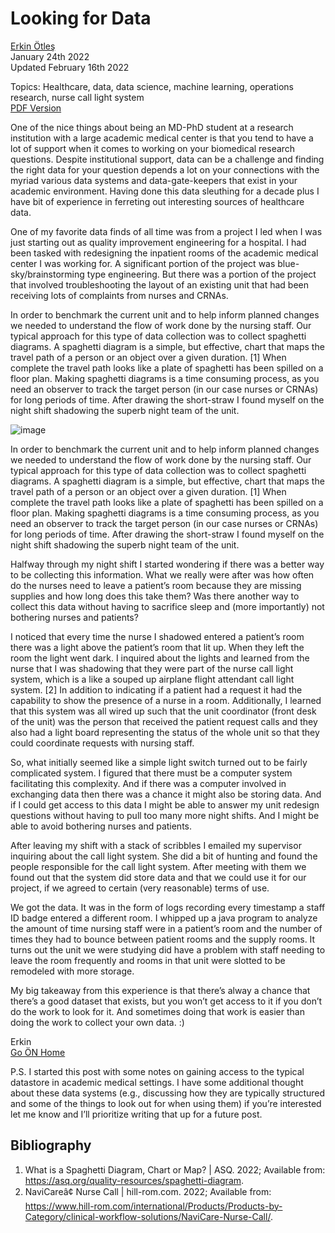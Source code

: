 # Looking for Data
[Erkin Ötleş](https://eotles.github.io) <br />
January 24th 2022 <br />
Updated February 16th 2022

Topics: Healthcare, data, data science, machine learning, operations research, nurse call light system <br />
[PDF Version](looking_for_data.pdf)

One of the nice things about being an MD-PhD student at a research institution with a large academic medical center is that you tend to have a lot of support when it comes to working on your biomedical research questions. Despite institutional support, data can be a challenge and finding the right data for your question depends a lot on your connections with the myriad various data systems and data-gate-keepers that exist in your academic environment. Having done this data sleuthing for a decade plus I have bit of experience in ferreting out interesting sources of healthcare data.

One of my favorite data finds of all time was from a project I led when I was just starting out as quality improvement engineering for a hospital. I had been tasked with redesigning the inpatient rooms of the academic medical center I was working for. A significant portion of the project was blue-sky/brainstorming type engineering. But there was a portion of the project that involved troubleshooting the layout of an existing unit that had been receiving lots of complaints from nurses and CRNAs.

In order to benchmark the current unit and to help inform planned changes we needed to understand the flow of work done by the nursing staff. Our typical approach for this type of data collection was to collect spaghetti diagrams. A spaghetti diagram is a simple, but effective, chart that maps the travel path of a person or an object over a given duration. [1] When complete the travel path looks like a plate of spaghetti has been spilled on a floor plan. Making spaghetti diagrams is a time consuming process, as you need an observer to track the target person (in our case nurses or CRNAs) for long periods of time. After drawing the short-straw I found myself on the night shift shadowing the superb night team of the unit.

![image](https://user-images.githubusercontent.com/6284187/154292276-1fd7446e-0688-4955-b936-f28cd727e745.png)

In order to benchmark the current unit and to help inform planned changes we needed to understand the flow of work done by the nursing staff. Our typical approach for this type of data collection was to collect spaghetti diagrams. A spaghetti diagram is a simple, but effective, chart that maps the travel path of a person or an object over a given duration. [1] When complete the travel path looks like a plate of spaghetti has been spilled on a floor plan. Making spaghetti diagrams is a time consuming process, as you need an observer to track the target person (in our case nurses or CRNAs) for long periods of time. After drawing the short-straw I found myself on the night shift shadowing the superb night team of the unit.

Halfway through my night shift I started wondering if there was a better way to be collecting this information. What we really were after was how often do the nurses need to leave a patient’s room because they are missing supplies and how long does this take them? Was there another way to collect this data without having to sacrifice sleep and (more importantly) not bothering nurses and patients?

I noticed that every time the nurse I shadowed entered a patient’s room there was a light above the patient’s room that lit up. When they left the room the light went dark. I inquired about the lights and learned from the nurse that I was shadowing that they were part of the nurse call light system, which is a like a souped up airplane flight attendant call light system. [2] In addition to indicating if a patient had a request it had the capability to show the presence of a nurse in a room. Additionally, I learned that this system was all wired up such that the unit coordinator (front desk of the unit) was the person that received the patient request calls and they also had a light board representing the status of the whole unit so that they could coordinate requests with nursing staff.

So, what initially seemed like a simple light switch turned out to be fairly complicated system. I figured that there must be a computer system facilitating this complexity. And if there was a computer involved in exchanging data then there was a chance it might also be storing data. And if I could get access to this data I might be able to answer my unit redesign questions without having to pull too many more night shifts. And I might be able to avoid bothering nurses and patients.

After leaving my shift with a stack of scribbles I emailed my supervisor inquiring about the call light system. She did a bit of hunting and found the people responsible for the call light system.  After meeting with them we found out that the system did store data and that we could use it for our project, if we agreed to certain (very reasonable) terms of use.

We got the data. It was in the form of logs recording every timestamp a staff ID badge entered a different room. I whipped up a java program to analyze the amount of time nursing staff were in a patient’s room and the number of times they had to bounce between patient rooms and the supply rooms. It turns out the unit we were studying did have a problem with staff needing to leave the room frequently and rooms in that unit were slotted to be remodeled with more storage.

My big takeaway from this experience is that there’s alway a chance that there’s a good dataset that exists, but you won’t get access to it if you don’t do the work to look for it. And sometimes doing that work is easier than doing the work to collect your own data. :)

Erkin  <br />
[Go ÖN Home](../../index.md)

P.S. I started this post with some notes on gaining access to the typical datastore in academic medical settings. I have some additional thought about these data systems (e.g., discussing how they are typically structured and some of the things to look out for when using them) if you’re interested let me know and I’ll prioritize writing that up for a future post.

## Bibliography
1.	What is a Spaghetti Diagram, Chart or Map? | ASQ. 2022; Available from: https://asq.org/quality-resources/spaghetti-diagram.
2.	NaviCareâ¢ Nurse Call | hill-rom.com. 2022; Available from: https://www.hill-rom.com/international/Products/Products-by-Category/clinical-workflow-solutions/NaviCare-Nurse-Call/.

